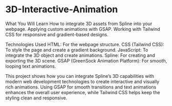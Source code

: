 # 3D-Interactive-Animation

What You Will Learn
How to integrate 3D assets from Spline into your webpage.
Applying custom animations with GSAP.
Working with Tailwind CSS for responsive and gradient-based designs.

Technologies Used
HTML: For the webpage structure.
CSS (Tailwind CSS): To style the page and create a gradient background.
JavaScript: To integrate the 3D object and create animations.
Spline: For creating and exporting the 3D scene.
GSAP (GreenSock Animation Platform): For smooth, looping text animations.

This project shows how you can integrate Spline’s 3D capabilities with modern web development technologies to create interactive and visually rich animations. Using GSAP for smooth transitions and text animations enhances the overall user experience, while Tailwind CSS helps keep the styling clean and responsive.
